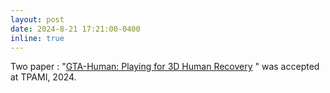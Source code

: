 ```yaml
---
layout: post
date: 2024-8-21 17:21:00-0400
inline: true
---
```

Two paper &#58;  "<a href="https://caizhongang.github.io/projects/GTA-Human/">GTA-Human: Playing for 3D Human Recovery</a> " was accepted at TPAMI, 2024. 
